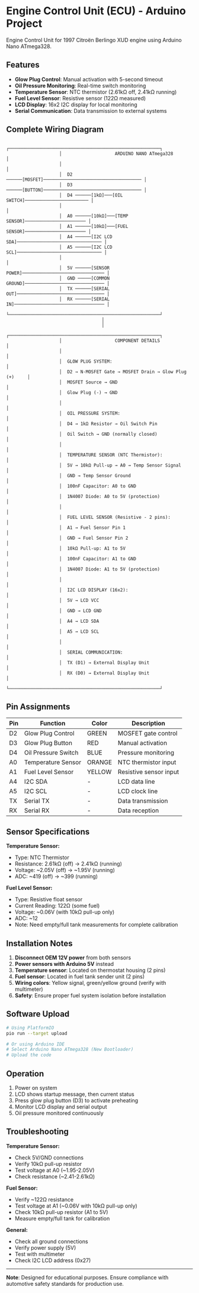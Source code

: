 # Engine Control Unit (ECU) - Arduino Project

Engine Control Unit for 1997 Citroën Berlingo XUD engine using Arduino Nano ATmega328.

## Features

- **Glow Plug Control**: Manual activation with 5-second timeout
- **Oil Pressure Monitoring**: Real-time switch monitoring
- **Temperature Sensor**: NTC thermistor (2.61kΩ off, 2.41kΩ running)
- **Fuel Level Sensor**: Resistive sensor (122Ω measured)
- **LCD Display**: 16x2 I2C display for local monitoring
- **Serial Communication**: Data transmission to external systems

## Complete Wiring Diagram

```
                    ┌─────────────────────────────────────────────────────────┐
                    │                    ARDUINO NANO ATmega328                │
                    │                                                         │
                    │  D2 ──────[MOSFET]───────────────────────────────────── │
                    │  D3 ──────[BUTTON]───────────────────────────────────── │
                    │  D4 ──────[1kΩ]───[OIL SWITCH]──────────────────────── │
                    │                                                         │
                    │  A0 ──────[10kΩ]───[TEMP SENSOR]─────────────────────── │
                    │  A1 ──────[10kΩ]───[FUEL SENSOR]─────────────────────── │
                    │  A4 ──────[I2C LCD SDA]──────────────────────────────── │
                    │  A5 ──────[I2C LCD SCL]──────────────────────────────── │
                    │                                                         │
                    │  5V ──────[SENSOR POWER]─────────────────────────────── │
                    │  GND ─────[COMMON GROUND]────────────────────────────── │
                    │  TX ──────[SERIAL OUT]───────────────────────────────── │
                    │  RX ──────[SERIAL IN]────────────────────────────────── │
                    └─────────────────────────────────────────────────────────┘
                                    │
                                    │
                    ┌─────────────────────────────────────────────────────────┐
                    │                    COMPONENT DETAILS                    │
                    │                                                         │
                    │  GLOW PLUG SYSTEM:                                      │
                    │  D2 → N-MOSFET Gate → MOSFET Drain → Glow Plug (+)     │
                    │  MOSFET Source → GND                                   │
                    │  Glow Plug (-) → GND                                   │
                    │                                                         │
                    │  OIL PRESSURE SYSTEM:                                  │
                    │  D4 → 1kΩ Resistor → Oil Switch Pin                   │
                    │  Oil Switch → GND (normally closed)                    │
                    │                                                         │
                    │  TEMPERATURE SENSOR (NTC Thermistor):                 │
                    │  5V → 10kΩ Pull-up → A0 → Temp Sensor Signal          │
                    │  GND → Temp Sensor Ground                              │
                    │  100nF Capacitor: A0 to GND                            │
                    │  1N4007 Diode: A0 to 5V (protection)                  │
                    │                                                         │
                    │  FUEL LEVEL SENSOR (Resistive - 2 pins):              │
                    │  A1 → Fuel Sensor Pin 1                               │
                    │  GND → Fuel Sensor Pin 2                              │
                    │  10kΩ Pull-up: A1 to 5V                               │
                    │  100nF Capacitor: A1 to GND                            │
                    │  1N4007 Diode: A1 to 5V (protection)                  │
                    │                                                         │
                    │  I2C LCD DISPLAY (16x2):                               │
                    │  5V → LCD VCC                                          │
                    │  GND → LCD GND                                         │
                    │  A4 → LCD SDA                                          │
                    │  A5 → LCD SCL                                          │
                    │                                                         │
                    │  SERIAL COMMUNICATION:                                 │
                    │  TX (D1) → External Display Unit                       │
                    │  RX (D0) → External Display Unit                       │
                    └─────────────────────────────────────────────────────────┘
```

## Pin Assignments

| Pin | Function            | Color  | Description            |
| --- | ------------------- | ------ | ---------------------- |
| D2  | Glow Plug Control   | GREEN  | MOSFET gate control    |
| D3  | Glow Plug Button    | RED    | Manual activation      |
| D4  | Oil Pressure Switch | BLUE   | Pressure monitoring    |
| A0  | Temperature Sensor  | ORANGE | NTC thermistor input   |
| A1  | Fuel Level Sensor   | YELLOW | Resistive sensor input |
| A4  | I2C SDA             | -      | LCD data line          |
| A5  | I2C SCL             | -      | LCD clock line         |
| TX  | Serial TX           | -      | Data transmission      |
| RX  | Serial RX           | -      | Data reception         |

## Sensor Specifications

**Temperature Sensor:**

- Type: NTC Thermistor
- Resistance: 2.61kΩ (off) → 2.41kΩ (running)
- Voltage: ~2.05V (off) → ~1.95V (running)
- ADC: ~419 (off) → ~399 (running)

**Fuel Level Sensor:**

- Type: Resistive float sensor
- Current Reading: 122Ω (some fuel)
- Voltage: ~0.06V (with 10kΩ pull-up only)
- ADC: ~12
- Note: Need empty/full tank measurements for complete calibration

## Installation Notes

1. **Disconnect OEM 12V power** from both sensors
2. **Power sensors with Arduino 5V** instead
3. **Temperature sensor**: Located on thermostat housing (2 pins)
4. **Fuel sensor**: Located in fuel tank sender unit (2 pins)
5. **Wiring colors**: Yellow signal, green/yellow ground (verify with multimeter)
6. **Safety**: Ensure proper fuel system isolation before installation

## Software Upload

```bash
# Using PlatformIO
pio run --target upload

# Or using Arduino IDE
# Select Arduino Nano ATmega328 (New Bootloader)
# Upload the code
```

## Operation

1. Power on system
2. LCD shows startup message, then current status
3. Press glow plug button (D3) to activate preheating
4. Monitor LCD display and serial output
5. Oil pressure monitored continuously

## Troubleshooting

**Temperature Sensor:**

- Check 5V/GND connections
- Verify 10kΩ pull-up resistor
- Test voltage at A0 (~1.95-2.05V)
- Check resistance (~2.41-2.61kΩ)

**Fuel Sensor:**

- Verify ~122Ω resistance
- Test voltage at A1 (~0.06V with 10kΩ pull-up only)
- Check 10kΩ pull-up resistor (A1 to 5V)
- Measure empty/full tank for calibration

**General:**

- Check all ground connections
- Verify power supply (5V)
- Test with multimeter
- Check I2C LCD address (0x27)

---

**Note**: Designed for educational purposes. Ensure compliance with automotive safety standards for production use.
